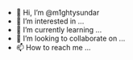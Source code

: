 - 👋 Hi, I’m @m1ghtysundar
- 👀 I’m interested in ...
- 🌱 I’m currently learning ...
- 💞️ I’m looking to collaborate on ...
- 📫 How to reach me ...

<!---
m1ghtysundar/m1ghtysundar is a ✨ special ✨ repository because its `README.md` (this file) appears on your GitHub profile.
You can click the Preview link to take a look at your changes.
--->
